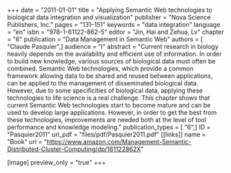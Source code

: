 +++
date = "2011-01-01"
title = "Applying Semantic Web technologies to biological data integration and visualization"
publisher = "Nova Science Publishers, Inc."
pages = "131–151"
keywords = "data integration"
language = "en"
isbn = "978-1-61122-862-5"
editor = "Jin, Hai and Zehua, Lv"
chapter = "6"
publication = "Data Management in Semantic Web"
authors = [ "Claude Pasquier",]
audience = "I"
abstract = "Current research in biology heavily depends on the availability and efficient use of information. In order to build new knowledge, various sources of biological data must often be combined. Semantic Web technologies, which provide a common framework allowing data to be shared and reused between applications, can be applied to the management of disseminated biological data. However, due to some specificities of biological data, applying these technologies to life science is a real challenge. This chapter shows that current Semantic Web technologies start to become mature and can be used to develop large applications. However, in order to get the best from these technologies, improvements are needed both at the level of tool performance and knowledge modeling."
publication_types = [ "6",]
ID = "Pasquier2011"
url_pdf = "files/pdf/Pasquier2011.pdf"
[[links]]
name = "Book"
url = "https://www.amazon.com/Management-Semantic-Distributed-Cluster-Computing/dp/161122862X"

[image]
preview_only = "true"
+++
